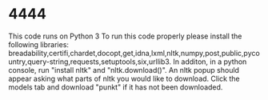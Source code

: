 # 4444
This code runs on Python 3
To run this code properly please install the following libraries:
breadability,certifi,chardet,docopt,get,idna,lxml,nltk,numpy,post,public,pycountry,query-string,requests,setuptools,six,urllib3. In additon, in a python console, run "install nltk" and "nltk.download()". An nltk popup should appear asking what parts of nltk you would like to download. Click the models tab and download "punkt" if it has not been downloaded.
